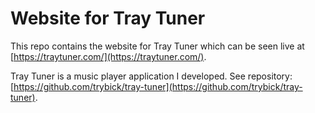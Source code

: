 # Website for Tray Tuner

This repo contains the website for Tray Tuner which can be seen live at [https://traytuner.com/](https://traytuner.com/).

Tray Tuner is a music player application I developed. See repository: [https://github.com/trybick/tray-tuner](https://github.com/trybick/tray-tuner).
